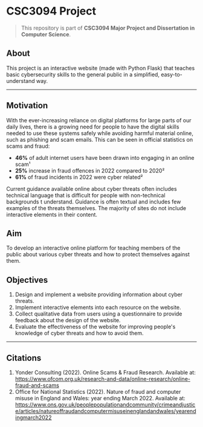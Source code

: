 # CSC3094 Project

> This repository is part of **CSC3094 Major Project and Dissertation in Computer Science**.

## About

This project is an interactive website (made with Python Flask) that teaches basic cybersecurity skills to the general
public in a simplified,
easy-to-understand way.

------------------------------------------------------------------------------------------------------------------------

## Motivation

With the ever-increasing reliance on digital platforms for large parts of our daily lives, there is a growing need for
people to have the digital skills needed to use these systems safely while avoiding harmful material online, such as
phishing and scam emails. This can be seen in official statistics on scams and fraud: 

- **46%** of adult internet users have been drawn into engaging in an online scam¹
- **25%** increase in fraud offences in 2022 compared to 2020²
- **61%** of fraud incidents in 2022 were cyber related²

Current guidance available online about cyber threats often includes technical language that is difficult for people
with non-technical backgrounds t understand. Guidance is often textual and includes few examples of the threats
themselves. The majority of sites do not include interactive elements in their content.

## Aim

To develop an interactive online platform for teaching members of the public about various cyber threats and how to
protect themselves against them.

## Objectives

1) Design and implement a website providing information about cyber threats.
2) Implement interactive elements into each resource on the website.
3) Collect qualitative data from users using a questionnaire to provide feedback about the design of the website.
4) Evaluate the effectiveness of the website for improving people's knowledge of cyber threats and how to avoid them.

------------------------------------------------------------------------------------------------------------------------

## Citations

1) Yonder Consulting (2022). Online Scams & Fraud Research.
   Available at: https://www.ofcom.org.uk/research-and-data/online-research/online-fraud-and-scams
2) Office for National Statistics (2022). Nature of fraud and computer misuse in England and Wales:
   year ending March 2022. Available
   at: https://www.ons.gov.uk/peoplepopulationandcommunity/crimeandjustice/articles/natureoffraudandcomputermisuseinenglandandwales/yearendingmarch2022